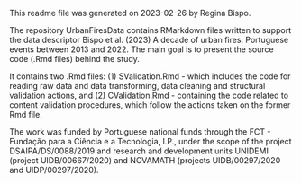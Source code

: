 This readme file was generated on 2023-02-26 by Regina Bispo.

The repository UrbanFiresData contains RMarkdown files written to support the data descriptor 
Bispo et al. (2023) A decade of urban fires: Portuguese events between 2013 and 2022. 
The main goal is to present the source code (.Rmd files) behind the study. 

It contains two .Rmd files: 
(1) SValidation.Rmd - which includes the code for reading raw data and data transforming, data cleaning and structural 
validation actions, and 
(2) CValidation.Rmd - containing the code related to content validation procedures, which follow the actions taken on the former Rmd file.


The work was funded by Portuguese national funds through the FCT - Fundação para a Ciência e a Tecnologia, I.P., 
under the scope of the project DSAIPA/DS/0088/2019 and research and development units UNIDEMI (project UIDB/00667/2020) and 
NOVAMATH (projects UIDB/00297/2020 and UIDP/00297/2020).

